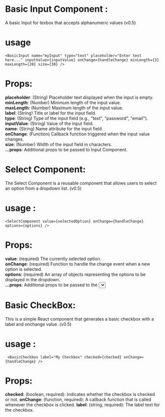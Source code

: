 # Basic Input Component :

A basic Input for texbox that accepts alphanumeric values (v0.5)

# usage

`<BasicInput
        name="myInput"
        type="text"
        placeholder="Enter text here..."
        inputValue={inputValue}
        onChange={handleChange}
        minLength={3}
        maxLength={20}
        size={30}
      />`

# Props:

**placeholder**: (String) Placeholder text displayed when the input is empty.  
**minLength**: (Number) Minimum length of the input value.  
**maxLength**: (Number) Maximum length of the input value.  
**label**: (String) Title or label for the input field.  
**type**: (String) Type of the input field (e.g., "text", "password", "email").  
**inputValue**: (String) Value of the input field.  
**name**: (String) Name attribute for the input field.  
**onChange**: (Function) Callback function triggered when the input value changes.  
**size**: (Number) Width of the input field in characters.  
**...props**: Additional props to be passed to Input Component.

# Select Component:
The Select Component is a reusable component that allows users to select an option from a dropdown list. (v0.5)

# usage :

`<SelectComponent
      value={selectedOption}
      onChange={handleChange}
      options={options}
    />`

# Props:

**value**: (required) The currently selected option.  
**onChange**: (required) Function to handle the change event when a new option is selected.  
**options**: (required) An array of objects representing the options to be displayed in the dropdown.  
**...props**: Additional props to be passed to the <select> element.

# Basic CheckBox:
This is a simple React component that generates a basic checkbox with a label and onchange value .(v0.5)

# usage :

` <BasicCheckbox
      label="My Checkbox"
      checked={checked}
      onChange={handleChange}
    />`

# Props:

**checked**: (boolean, required): Indicates whether the checkbox is checked or not.
**onChange**:  (function, required): A callback function that is called whenever the checkbox is clicked.
**label**: (string, required): The label text for the checkbox.
